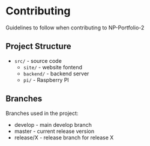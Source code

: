 # Contributing
Guidelines to follow when contributing to NP-Portfolio-2

## Project Structure
- `src/` - source code
    - `site/` - website fontend
    - `backend/` - backend server
    - `pi/` - Raspberry PI

## Branches
Branches used in the project:
- develop - main develop branch
- master - current release version
- release/X - release branch for release X
